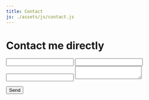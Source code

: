 ```yaml
---
title: Contact
js: ./assets/js/contact.js
---
```


<div class="flex-direction-row">
<div class="form-container">
  <h1>Contact me directly</h1>
<form action="#">
		<label for="name">
			<i class="contact-icon fa fa-user"></i>
			<input name="name" class="form-fields" type="text">
		</label>
		<label for="email">
			<i class="contact-icon fa fa-envelope"></i>
			<input name="email" class="form-fields" type="text">
		</label>
		<label for="contact">
			<i class="contact-icon fa fa-phone"></i>
			<input name="contact" class="form-fields" type="text">
		</label>
		<label for="textarea">
			<i class="contact-icon fa fa-comment"></i>
			<textarea class="form-fields" name="textarea" id=""></textarea>
		</label>
	</form>
		<button class="form-fields-button" value="Send" type="submit">Send<i class="fa fa-paper-plane"></i></button>
</div>


  <div id="map"></div>
  
  



